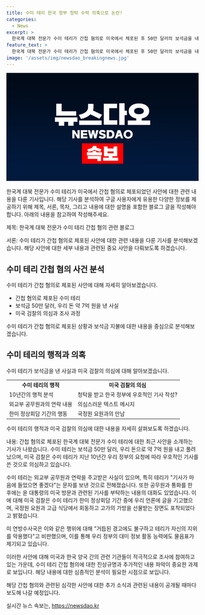 ```yaml
---
title: 수미 테리 한국 정부 청탁 수락 의혹으로 논란!
categories:
  - News
excerpt: >
  한국계 대북 전문가 수미 테리가 간첩 혐의로 미국에서 체포된 후 50만 달러의 보석금을 내고 석방되었다. 수사 결과에 따르면, 테리는 우리 정부의 청탁을 받고 우호적인 기사를 쓴 혐의가 있다. 또한 국정원 요원과의 접촉, 고급 식당에서의 식사와 선물 수령 등의 증거가 발견되었다. 이에 대해 미 연방수사국은 테리가 자신의 지위를 악용했다고 밝혔으며, 우리 정부의 대미 정보 활동 능력에 대한 의문이 제기되고 있다.
feature_text: >
  한국계 대북 전문가 수미 테리가 간첩 혐의로 미국에서 체포된 후 50만 달러의 보석금을 내고 석방되었다. 수사 결과에 따르면, 테리는 우리 정부의 청탁을 받고 우호적인 기사를 쓴 혐의가 있다. 또한 국정원 요원과의 접촉, 고급 식당에서의 식사와 선물 수령 등의 증거가 발견되었다. 이에 대해 미 연방수사국은 테리가 자신의 지위를 악용했다고 밝혔으며, 우리 정부의 대미 정보 활동 능력에 대한 의문이 제기되고 있다.
image: '/assets/img/newsdao_breakingnews.jpg'
---
```


<p><img src="/assets/img/newsdao_breakingnews.jpg" alt="bookingtag 속보" /></p>

<p>한국계 대북 전문가 수미 테리가 미국에서 간첩 혐의로 체포되었던 사안에 대한 관련 내용을 다룬 기사입니다. 해당 기사를 분석하여 구글 사용자에게 유용한 다양한 정보를 제공하기 위해 제목, 서론, 목차, 그리고 내용에 대한 설명을 포함한 블로그 글을 작성해야 합니다. 아래의 내용을 참고하여 작성해주세요.</p>

<p>제목: 한국계 대북 전문가 수미 테리 간첩 혐의 관련 블로그</p>

<p>서론:
수미 테리가 간첩 혐의로 체포된 사안에 대한 관련 내용을 다룬 기사를 분석해보겠습니다. 해당 사안에 대한 세부 내용과 관련된 중요 사안을 다뤄보도록 하겠습니다.</p>

<h2>수미 테리 간첩 혐의 사건 분석</h2>

<p>수미 테리가 간첩 혐의로 체포된 사안에 대해 자세히 알아보겠습니다.</p>

<ul>
    <li>간첩 혐의로 체포된 수미 테리</li>
    <li>보석금 50만 달러, 우리 돈 약 7억 원을 낸 사실</li>
    <li>미국 검찰의 의심과 조사 과정</li>
</ul>

<p>수미 테리가 간첩 혐의로 체포된 상황과 보석금 지불에 대한 내용을 중심으로 분석해보겠습니다.</p>

<h2>수미 테리의 행적과 의혹</h2>

<p>수미 테리가 보석금을 낸 사실과 미국 검찰의 의심에 대해 알아보겠습니다.</p>

<table>
    <tr>
        <td style="text-align: center; height: 17px;"><b>수미 테리의 행적</b></td>
        <td style="text-align: center; height: 17px;"><b>미국 검찰의 의심</b></td>
    </tr>
    <tr>
        <td>10년간의 행적 분석</td>
        <td>청탁을 받고 한국 정부에 우호적인 기사 작성?</td>
    </tr>
    <tr>
        <td>외교부 공무원과의 연락 내용</td>
        <td>의심스러운 텍스트 메시지</td>
    </tr>
    <tr>
        <td>한미 정상회담 기간의 행동</td>
        <td>국정원 요원과의 만남</td>
    </tr>
</table>

<p>수미 테리의 행적과 미국 검찰의 의심에 대한 내용을 자세히 살펴보도록 하겠습니다.</p>

<p>내용:
간첩 혐의로 체포된 한국계 대북 전문가 수미 테리에 대한 최근 사안을 소개하는 기사가 나왔습니다. 수미 테리는 보석금 50만 달러, 우리 돈으로 약 7억 원을 내고 풀려났으며, 미국 검찰은 수미 테리가 지난 10년간 우리 정부의 요청에 따라 우호적인 기사를 쓴 것으로 의심하고 있습니다.</p>

<p>수미 테리는 외교부 공무원과 연락을 주고받은 사실이 있으며, 특히 테리가 "기사가 마음에 들었으면 좋겠다"는 문자를 보낸 것으로 전해졌습니다. 또한 공무원과 통화를 한 후에는 윤 대통령의 미국 방문과 관련된 기사를 부탁하는 내용의 대화도 있었습니다. 이에 대해 미국 검찰은 수미 테리가 한미 정상회담 기간 중에 우리 언론에 글을 기고했으며, 국정원 요원과 고급 식당에서 회동하고 고가의 가방을 선물받는 장면도 포착되었다고 밝혔습니다.</p>

<p>미 연방수사국은 이와 같은 행위에 대해 "거듭된 경고에도 불구하고 테리가 자신의 지위를 악용했다"고 비판했으며, 이를 통해 우리 정부의 대미 정보 활동 능력에도 물음표가 제기되고 있습니다.</p>

<p>이러한 사안에 대해 미국과 한국 양국 간의 관련 기관들이 적극적으로 조사에 참여하고 있는 가운데, 수미 테리 간첩 혐의에 대한 진상규명과 추가적인 내용 파악이 중요한 과제로 보입니다. 해당 내용에 대한 심층적인 분석이 필요한 시점으로 보입니다.</p>

<p>해당 간첩 혐의와 관련된 심각한 사안에 대한 추가 소식과 관련된 내용이 공개될 때마다 보도해 나갈 예정입니다.</p>
실시간 뉴스 속보는, <a href="https://newsdao.kr" rel="dofollow">https://newsdao.kr</a>


